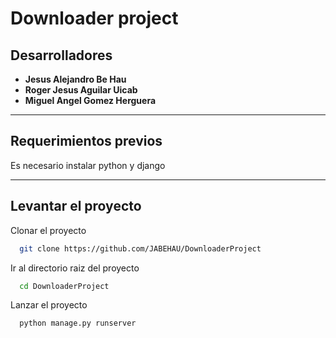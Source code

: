 # Downloader project

## Desarrolladores
- **Jesus Alejandro Be Hau**
- **Roger Jesus Aguilar Uicab**
- **Miguel Angel Gomez Herguera**

---
## Requerimientos previos
Es necesario instalar python y django

---
## Levantar el proyecto

Clonar el proyecto

```bash
  git clone https://github.com/JABEHAU/DownloaderProject
```

Ir al directorio raiz del proyecto

```bash
  cd DownloaderProject
```

Lanzar el proyecto

```bash
  python manage.py runserver
```